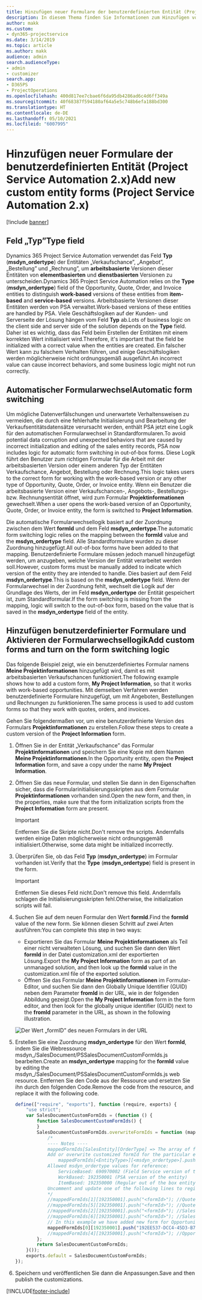 ```yaml
---
title: Hinzufügen neuer Formulare der benutzerdefinierten Entität (Project Service Automation 2.x)
description: In diesem Thema finden Sie Informationen zum Hinzufügen von Formularen der benutzerdefinierten Entität für Verkaufschancen, Angebote, Aufträge bzw. Rechnungen in Dynamics 365 Project Service Automation 2.x.
author: makk
ms.custom:
- dyn365-projectservice
ms.date: 3/14/2019
ms.topic: article
ms.author: makk
audience: admin
search.audienceType:
- admin
- customizer
search.app:
- D365PS
- ProjectOperations
ms.openlocfilehash: 400d817ee7cbae6f6da95db4286ad6c4d6ff349a
ms.sourcegitcommit: 40f68387f594180af64a5e5c748b6efa188bd300
ms.translationtype: HT
ms.contentlocale: de-DE
ms.lasthandoff: 05/10/2021
ms.locfileid: "6007995"
---
```

# <a name="add-new-custom-entity-forms-project-service-automation-2x"></a><span data-ttu-id="3f678-103">Hinzufügen neuer Formulare der benutzerdefinierten Entität (Project Service Automation 2.x)</span><span class="sxs-lookup"><span data-stu-id="3f678-103">Add new custom entity forms (Project Service Automation 2.x)</span></span>

[!include [banner](../../includes/psa-now-project-operations.md)]

## <a name="type-field"></a><span data-ttu-id="3f678-104">Feld „Typ”</span><span class="sxs-lookup"><span data-stu-id="3f678-104">Type field</span></span> 

<span data-ttu-id="3f678-105">Dynamics 365 Project Service Automation verwendet das Feld **Typ** (**msdyn\_ordertype**) der Entitäten „Verkaufschance”, „Angebot”, „Bestellung” und „Rechnung”, um **arbeitsbasierte** Versionen dieser Entitäten von **elementbasierten** und **dienstbasierten** Versionen zu unterscheiden.</span><span class="sxs-lookup"><span data-stu-id="3f678-105">Dynamics 365 Project Service Automation relies on the **Type** (**msdyn\_ordertype**) field of the Opportunity, Quote, Order, and Invoice entities to distinguish **work-based** versions of these entities from **item-based** and **service-based** versions.</span></span> <span data-ttu-id="3f678-106">Arbeitsbasierte Versionen dieser Entitäten werden von PSA verwaltet.</span><span class="sxs-lookup"><span data-stu-id="3f678-106">Work-based versions of these entities are handled by PSA.</span></span> <span data-ttu-id="3f678-107">Viele Geschäftslogiken auf der Kunden- und Serverseite der Lösung hängen vom Feld **Typ** ab.</span><span class="sxs-lookup"><span data-stu-id="3f678-107">Lots of business logic on the client side and server side of the solution depends on the **Type** field.</span></span> <span data-ttu-id="3f678-108">Daher ist es wichtig, dass das Feld beim Erstellen der Entitäten mit einem korrekten Wert initialisiert wird.</span><span class="sxs-lookup"><span data-stu-id="3f678-108">Therefore, it's important that the field be initialized with a correct value when the entities are created.</span></span> <span data-ttu-id="3f678-109">Ein falscher Wert kann zu falschem Verhalten führen, und einige Geschäftslogiken werden möglicherweise nicht ordnungsgemäß ausgeführt.</span><span class="sxs-lookup"><span data-stu-id="3f678-109">An incorrect value can cause incorrect behaviors, and some business logic might not run correctly.</span></span>

## <a name="automatic-form-switching"></a><span data-ttu-id="3f678-110">Automatischer Formularwechsel</span><span class="sxs-lookup"><span data-stu-id="3f678-110">Automatic form switching</span></span>

<span data-ttu-id="3f678-111">Um mögliche Datenverfälschungen und unerwartete Verhaltensweisen zu vermeiden, die durch eine fehlerhafte Initialisierung und Bearbeitung der Verkaufsentitätsdatensätze verursacht werden, enthält PSA jetzt eine Logik für den automatischen Formularwechsel in Standardformularen.</span><span class="sxs-lookup"><span data-stu-id="3f678-111">To avoid potential data corruption and unexpected behaviors that are caused by incorrect initialization and editing of the sales entity records, PSA now includes logic for automatic form switching in out-of-box forms.</span></span> <span data-ttu-id="3f678-112">Diese Logik führt den Benutzer zum richtigen Formular für die Arbeit mit der arbeitsbasierten Version oder einem anderen Typ der Entitäten Verkaufschance, Angebot, Bestellung oder Rechnung.</span><span class="sxs-lookup"><span data-stu-id="3f678-112">This logic takes users to the correct form for working with the work-based version or any other type of Opportunity, Quote, Order, or Invoice entity.</span></span> <span data-ttu-id="3f678-113">Wenn ein Benutzer die arbeitsbasierte Version einer Verkaufschancen-, Angebots-, Bestellungs- bzw. Rechnungsentität öffnet, wird zum Formular **Projektinformationen** gewechselt.</span><span class="sxs-lookup"><span data-stu-id="3f678-113">When a user opens the work-based version of an Opportunity, Quote, Order, or Invoice entity, the form is switched to **Project Information**.</span></span>

<span data-ttu-id="3f678-114">Die automatische Formularwechsellogik basiert auf der Zuordnung zwischen dem Wert **formId** und dem Feld **msdyn\_ordertype**.</span><span class="sxs-lookup"><span data-stu-id="3f678-114">The automatic form switching logic relies on the mapping between the **formId** value and the **msdyn\_ordertype** field.</span></span> <span data-ttu-id="3f678-115">Alle Standardformulare wurden zu dieser Zuordnung hinzugefügt.</span><span class="sxs-lookup"><span data-stu-id="3f678-115">All out-of-box forms have been added to that mapping.</span></span> <span data-ttu-id="3f678-116">Benutzerdefinierte Formulare müssen jedoch manuell hinzugefügt werden, um anzugeben, welche Version der Entität verarbeitet werden soll.</span><span class="sxs-lookup"><span data-stu-id="3f678-116">However, custom forms must be manually added to indicate which version of the entity they are intended to handle.</span></span> <span data-ttu-id="3f678-117">Dies basiert auf dem Feld **msdyn\_ordertype**.</span><span class="sxs-lookup"><span data-stu-id="3f678-117">This is based on the **msdyn\_ordertype** field.</span></span> <span data-ttu-id="3f678-118">Wenn der Formularwechsel in der Zuordnung fehlt, wechselt die Logik auf der Grundlage des Werts, der im Feld **msdyn\_ordertype** der Entität gespeichert ist, zum Standardformular.</span><span class="sxs-lookup"><span data-stu-id="3f678-118">If the form switching is missing from the mapping, logic will switch to the out-of-box form, based on the value that is saved in the **msdyn\_ordertype** field of the entity.</span></span>

## <a name="add-custom-forms-and-turn-on-the-form-switching-logic"></a><span data-ttu-id="3f678-119">Hinzufügen benutzerdefinierter Formulare und Aktivieren der Formularwechsellogik</span><span class="sxs-lookup"><span data-stu-id="3f678-119">Add custom forms and turn on the form switching logic</span></span>

<span data-ttu-id="3f678-120">Das folgende Beispiel zeigt, wie ein benutzerdefiniertes Formular namens **Meine Projektinformationen** hinzugefügt wird, damit es mit arbeitsbasierten Verkaufschancen funktioniert.</span><span class="sxs-lookup"><span data-stu-id="3f678-120">The following example shows how to add a custom form, **My Project Information**, so that it works with work-based opportunities.</span></span> <span data-ttu-id="3f678-121">Mit demselben Verfahren werden benutzerdefinierte Formulare hinzugefügt, um mit Angeboten, Bestellungen und Rechnungen zu funktionieren.</span><span class="sxs-lookup"><span data-stu-id="3f678-121">The same process is used to add custom forms so that they work with quotes, orders, and invoices.</span></span>

<span data-ttu-id="3f678-122">Gehen Sie folgendermaßen vor, um eine benutzerdefinierte Version des Formulars **Projektinformationen** zu erstellen.</span><span class="sxs-lookup"><span data-stu-id="3f678-122">Follow these steps to create a custom version of the **Project Information** form.</span></span>

1. <span data-ttu-id="3f678-123">Öffnen Sie in der Entität „Verkaufschance” das Formular **Projektinformationen** und speichern Sie eine Kopie mit dem Namen **Meine Projektinformationen**.</span><span class="sxs-lookup"><span data-stu-id="3f678-123">In the Opportunity entity, open the **Project Information** form, and save a copy under the name **My Project Information**.</span></span>
2. <span data-ttu-id="3f678-124">Öffnen Sie das neue Formular, und stellen Sie dann in den Eigenschaften sicher, dass die Formularinitialisierungsskripten aus dem Formular **Projektinformationen** vorhanden sind.</span><span class="sxs-lookup"><span data-stu-id="3f678-124">Open the new form, and then, in the properties, make sure that the form initialization scripts from the **Project Information** form are present.</span></span> 

    > [!IMPORTANT]
    > <span data-ttu-id="3f678-125">Entfernen Sie die Skripte nicht.</span><span class="sxs-lookup"><span data-stu-id="3f678-125">Don't remove the scripts.</span></span> <span data-ttu-id="3f678-126">Andernfalls werden einige Daten möglicherweise nicht ordnungsgemäß initialisiert.</span><span class="sxs-lookup"><span data-stu-id="3f678-126">Otherwise, some data might be initialized incorrectly.</span></span>

3. <span data-ttu-id="3f678-127">Überprüfen Sie, ob das Feld **Typ** (**msdyn\_ordertype**) im Formular vorhanden ist.</span><span class="sxs-lookup"><span data-stu-id="3f678-127">Verify that the **Type** (**msdyn\_ordertype**) field is present in the form.</span></span> 

    > [!IMPORTANT]
    > <span data-ttu-id="3f678-128">Entfernen Sie dieses Feld nicht.</span><span class="sxs-lookup"><span data-stu-id="3f678-128">Don't remove this field.</span></span> <span data-ttu-id="3f678-129">Andernfalls schlagen die Initialisierungsskripten fehl.</span><span class="sxs-lookup"><span data-stu-id="3f678-129">Otherwise, the initialization scripts will fail.</span></span>

4. <span data-ttu-id="3f678-130">Suchen Sie auf dem neuen Formular den Wert **formId**.</span><span class="sxs-lookup"><span data-stu-id="3f678-130">Find the **formId** value of the new form.</span></span> <span data-ttu-id="3f678-131">Sie können diesen Schritt auf zwei Arten ausführen:</span><span class="sxs-lookup"><span data-stu-id="3f678-131">You can complete this step in two ways:</span></span>

    - <span data-ttu-id="3f678-132">Exportieren Sie das Formular **Meine Projektinformationen** als Teil einer nicht verwalteten Lösung, und suchen Sie dann den Wert **formId** in der Datei customization.xml der exportierten Lösung.</span><span class="sxs-lookup"><span data-stu-id="3f678-132">Export the **My Project Information** form as part of an unmanaged solution, and then look up the **formId** value in the customization.xml file of the exported solution.</span></span>
    - <span data-ttu-id="3f678-133">Öffnen Sie das Formular **Meine Projektinformationen** im Formular-Editor, und suchen Sie dann den Globally Unique Identifier (GUID) neben dem Parameter **fromId** in der URL, wie in der folgenden Abbildung gezeigt.</span><span class="sxs-lookup"><span data-stu-id="3f678-133">Open the **My Project Information** form in the form editor, and then look for the globally unique identifier (GUID) next to the **fromId** parameter in the URL, as shown in the following illustration.</span></span>

    ![Der Wert „formID” des neuen Formulars in der URL](media/how-to-add-custom-forms-in-v2.0.png)

5. <span data-ttu-id="3f678-135">Erstellen Sie eine Zuordnung **msdyn\_ordertype** für den Wert **formId**, indem Sie die Webressource msdyn\_/SalesDocument/PSSalesDocumentCustomFormIds.js bearbeiten.</span><span class="sxs-lookup"><span data-stu-id="3f678-135">Create an **msdyn\_ordertype** mapping for the **formId** value by editing the msdyn\_/SalesDocument/PSSalesDocumentCustomFormIds.js web resource.</span></span> <span data-ttu-id="3f678-136">Entfernen Sie den Code aus der Ressource und ersetzen Sie ihn durch den folgenden Code.</span><span class="sxs-lookup"><span data-stu-id="3f678-136">Remove the code from the resource, and replace it with the following code.</span></span>

    ```javascript
    define(["require", "exports"], function (require, exports) {
        "use strict";
        var SalesDocumentCustomFormIds = (function () {
            function SalesDocumentCustomFormIds() {
            }
            SalesDocumentCustomFormIds.overwriteFormIds = function (mappedFormIds) {
                /*
                ---- Notes ----
                mappedFormIds[SalesEntity][OrderType] => The array of forms IDs that support particular entity and order type
                Add or overwrite customized formId for the particular entity and order type by calling:
                    mappedFormIds[<EntityType>][<msdyn_ordertype>].push("<formId>");
                Allowed msdyn_ordertype values for reference:
                    ServiceBased: 690970002 (Field Service version of the entity)
                    WorkBased: 192350001 (PSA version of the entity)
                    ItemBased: 192350000 (Regular out of the box entity)
                Uncomment and update one of the following lines to register custom PSA form for required entity:
                */      
                //mappedFormIds[1][192350001].push("<formId>"); //Quote
                //mappedFormIds[5][192350001].push("<formId>"); //Quote Line
                //mappedFormIds[2][192350001].push("<formId>"); //Sales Order
                //mappedFormIds[6][192350001].push("<formId>"); //Sales Order Line
                // In this example we have added new form for Opportunity
                mappedFormIds[0][192350001].push("192EE537-DCC4-45D3-B7AF-EA694B9113D2"); //Opportunity
                //mappedFormIds[4][192350001].push("<formId>"); //Opportunity Line
            };
            return SalesDocumentCustomFormIds;
        }());
        exports.default = SalesDocumentCustomFormIds;
    });
    ```

6. <span data-ttu-id="3f678-137">Speichern und veröffentlichen Sie dann die Anpassungen.</span><span class="sxs-lookup"><span data-stu-id="3f678-137">Save and then publish the customizations.</span></span>


[!INCLUDE[footer-include](../../includes/footer-banner.md)]